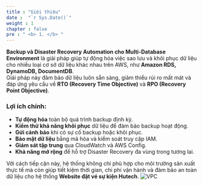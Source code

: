 ```yaml
---
title : "Giới thiệu"
date :  "`r Sys.Date()`" 
weight : 1 
chapter : false
pre : " <b> 1. </b> "
---
```

**Backup và Disaster Recovery Automation cho Multi-Database Environment** là giải pháp giúp tự động hóa việc sao lưu và khôi phục dữ liệu cho nhiều loại cơ sở dữ liệu khác nhau trên AWS, như **Amazon RDS, DynamoDB, DocumentDB**.  
Giải pháp này đảm bảo dữ liệu luôn sẵn sàng, giảm thiểu rủi ro mất mát và đáp ứng yêu cầu về **RTO (Recovery Time Objective)** và **RPO (Recovery Point Objective)**.

### Lợi ích chính:
- **Tự động hóa** toàn bộ quá trình backup định kỳ.
- **Kiểm thử khả năng khôi phục** dữ liệu để đảm bảo backup hoạt động.
- **Gửi cảnh báo** khi có sự cố backup hoặc khôi phục.
- **Bảo mật dữ liệu** bằng mã hóa và kiểm soát truy cập IAM.
- **Giám sát tập trung** qua CloudWatch và AWS Config.
- **Khả năng mở rộng** để hỗ trợ Disaster Recovery đa vùng trong tương lai.

Với cách tiếp cận này, hệ thống không chỉ phù hợp cho môi trường sản xuất thực tế mà còn giúp tiết kiệm thời gian, chi phí vận hành và đảm bảo an toàn dữ liệu cho hệ thống **Website đặt vé sự kiện Hutech**.
![VPC](/images/2.prerequisite/anhdiagram.png)